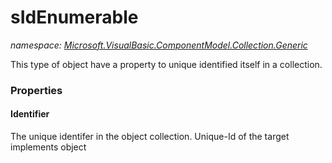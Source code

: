 ﻿
# sIdEnumerable
_namespace: [Microsoft.VisualBasic.ComponentModel.Collection.Generic](N-Microsoft.VisualBasic.ComponentModel.Collection.Generic.md)_

This type of object have a property to unique identified itself in a collection.



### Properties

#### Identifier
The unique identifer in the object collection. Unique-Id of the target implements object


